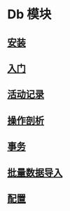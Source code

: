 # Db 模块
## [安装](/cn/manual/db/installation)
## [入门](/cn/manual/db/getting_started)
## [活动记录](/cn/manual/db/active_record)
## [操作剖析](/cn/manual/db/operation_profiling)
## [事务](/cn/manual/db/transactions)
## [批量数据导入](/cn/manual/db/batch_data_importing)
## [配置](/cn/manual/db/configuration)
